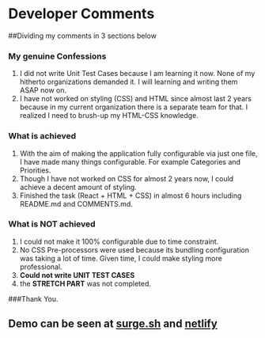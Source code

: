 # Developer Comments

##Dividing my comments in 3 sections below

### My genuine Confessions

1.  I did not write Unit Test Cases because I am learning it now. None of my hitherto organizations demanded it. I will learning and writing them ASAP now on.
2.  I have not worked on styling (CSS) and HTML since almost last 2 years because in my current organization there is a separate team for that. I realized I need to brush-up my HTML-CSS knowledge.

### What is achieved

1. With the aim of making the application fully configurable via just one file, I have made many things configurable. For example Categories and Priorities.
2. Though I have not worked on CSS for almost 2 years now, I could achieve a decent amount of styling.
3. Finished the task (React + HTML + CSS) in almost 6 hours including README.md and COMMENTS.md.

### What is NOT achieved

1. I could not make it 100% configurable due to time constraint.
2. No CSS Pre-processors were used because its bundling configuration was taking a lot of time. Given time, I could make styling more professional.
3. **Could not write UNIT TEST CASES**
4. the **STRETCH PART** was not completed.

###Thank You.

## Demo can be seen at [surge.sh](ideaboard.samfed.surge.sh) and [netlify](https://pedantic-lalande-bcfadd.netlify.com/)
